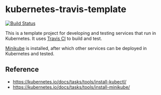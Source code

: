 # kubernetes-travis-template
[![Build Status](https://travis-ci.org/peter-evans/kubernetes-travis-template.svg?branch=master)](https://travis-ci.org/peter-evans/kubernetes-travis-template)

This is a template project for developing and testing services that run in Kubernetes. It uses [Travis CI](https://travis-ci.org) to build and test.

[Minikube](https://github.com/kubernetes/minikube) is installed, after which other services can be deployed in Kubernetes and tested.

## Reference

- https://kubernetes.io/docs/tasks/tools/install-kubectl/
- https://kubernetes.io/docs/tasks/tools/install-minikube/
